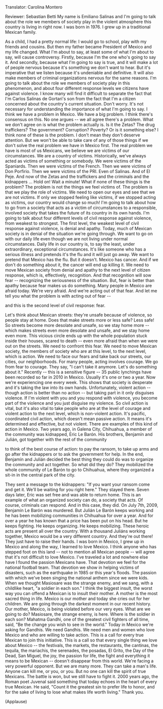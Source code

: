 

Translator: Carolina Montero

Reviewer: Sebastian Betti
My name is Emiliano Salinas
and I&#39;m going to talk about the role
we members of society play
in the violent atmosphere
this country is living in right now.
I was born in 1976.
I grew up in a traditional Mexican family.

As a child, I had a pretty normal life:
I would go to school, play with my friends and cousins.
But then my father became President of Mexico
and my life changed.
What I&#39;m about to say,
at least some of what I&#39;m about to say,
will cause controversy.
Firstly, because I&#39;m the one who&#39;s going to say it.
And secondly, because what I&#39;m going to say is true,
and it will make a lot of people nervous
because it&#39;s something we don&#39;t want to hear.
But it&#39;s imperative that we listen
because it&#39;s undeniable and definitive.
It will also make members of
criminal organizations nervous
for the same reasons.
I&#39;m going to talk about the role
we members of society play
in this phenomenon,
and about four different response levels
we citizens have against violence.
I know many will find it difficult to separate the fact
that I&#39;m Carlos Salinas de Gortari&#39;s son
from the fact that I&#39;m a citizen
concerned about the country&#39;s current situation.
Don&#39;t worry.
It&#39;s not necessary for understanding
the importance of what I&#39;m going to say.
I think we have a problem in Mexico.
We have a big problem.
I think there&#39;s consensus on this.
No one argues --
we all agree there&#39;s a problem.
What we don&#39;t agree on
is what the problem actually is.
Is it the Zetas? The drug traffickers? The government?
Corruption? Poverty? Or is it something else?
I think none of these is the problem.
I don&#39;t mean they don&#39;t deserve attention.
But we won&#39;t be able to take care of any of those things
if we don&#39;t solve the real problem
we have in Mexico first.
The real problem we have is
most of us Mexicans, we believe we are victims
of our circumstances.
We are a country of victims.
Historically, we&#39;ve always acted as victims
of something or somebody.
We were victims of the Spaniards.
Then we were victims of the French.
Then we were victims of Don Porfirio.
Then we were victims of the PRI.
Even of Salinas.
And of El Peje.
And now of the Zetas and the traffickers and the criminals and the kidnappers ...
Hold on! Wait a minute!
What if none of these things is the problem?
The problem is not the things we feel victims of.
The problem is that we play the role of victims.
We need to open our eyes and see that we are not victims.
If only we stopped feeling like victims,
if we stopped acting as victims,
our country would change so much!
I&#39;m going to talk about how to go from a society
that acts as a victim of circumstances
to a responsible, involved society
that takes the future of its country in its own hands.
I&#39;m going to talk about four different levels
of civil response against violence,
from weakest
to strongest.
The first level, the weakest level of civil response against violence,
is denial and apathy.
Today, much of Mexican society is in denial
of the situation we&#39;re going through.
We want to go on with our daily life
even though we are not living under normal circumstances.
Daily life in our country is,
to say the least,
under extraordinary, exceptional circumstances.
It&#39;s like someone who has a serious illness
and pretends it&#39;s the flu
and it will just go away.
We want to pretend that Mexico has the flu.
But it doesn&#39;t.
Mexico has cancer.
And if we don&#39;t do something about it,
the cancer will end up killing it.
We need to move Mexican society
from denial and apathy
to the next level of citizen response,
which is, effectively, recognition.
And that recognition will sow fear --
recognizing the seriousness of the situation.
But, fear is better than apathy
because fear makes us do something.
Many people in Mexico
are afraid today.
We&#39;re very afraid.
And we&#39;re acting out of that fear.
And let me tell you what the problem is
with acting out of fear --

and this is the second level of civil response:
fear.

Let&#39;s think about Mexican streets:
they&#39;re unsafe because of violence,
so people stay at home.
Does that make streets more or less safe?
Less safe!
So streets become more desolate and unsafe,
so we stay home more --
which makes streets even more desolate and unsafe,
and we stay home even more.
This vicious circle ends up with the whole population
stuck inside their houses, scared to death --
even more afraid than when we were out on the streets.
We need to confront this fear.
We need to move Mexican society,
the members of society who are at this level,
to the next level, which is action.
We need to face our fears and take back our streets,
our cities, our neighborhoods.
For many people, acting involves courage.
We go from fear to courage.
They say, &quot;I can&#39;t take it anymore.
Let&#39;s do something about it.&quot;
Recently --
this is a sensitive figure --
35 public lynchings have been recorded
so far in 2010
in Mexico.
Usually it&#39;s one or two a year.
Now we&#39;re experiencing one every week.
This shows that society is desperate
and it&#39;s taking the law into its own hands.
Unfortunately, violent action --
though action is better than no action --
but taking part in it
only disguises violence.
If I&#39;m violent with you
and you respond with violence,
you become part of the violence
and you just disguise my violence.
So civil action
is vital,
but it&#39;s also vital to take people
who are at the level of courage
and violent action
to the next level,
which is non-violent action.
It&#39;s pacific, coordinated civil action,
which doesn&#39;t mean passive action.
It means it&#39;s determined and effective,
but not violent.
There are examples of this kind of action in Mexico.
Two years ago, in Galena City, Chihuahua,
a member of the community was kidnapped,
Eric Le Barón.
His brothers, Benjamín and Julián,
got together with the rest of the community

to think of the best course of action:
to pay the ransom,
to take up arms and go after the kidnappers
or to ask the government for help.
In the end, Benjamín and Julián decided
the best thing they could do
was to organize the community and act together.
So what did they do?
They mobilized the whole community of Le Barón
to go to Chihuahua,
where they organized a sit-in
in the central park of the city.

They sent a message to the kidnappers:
&quot;If you want your ransom come and get it.
We&#39;ll be waiting for you right here.&quot;
They stayed there.
Seven days later, Eric was set free
and was able to return home.
This is an example of what an organized society can do,
a society that acts.
Of course, criminals can respond.
And in this case, they did.
On July 7th, 2009,
Benjamín Le Barón was murdered.
But Julián Le Barón keeps working
and he has been mobilizing communities in Chihuahua
for over a year.
And for over a year he has known that a price has been put on his head.
But he keeps fighting.
He keeps organizing.
He keeps mobilizing.
These heroic acts are present all over the country.
With a thousand Juliáns working together,
Mexico would be a very different country.
And they&#39;re out there!
They just have to raise their hands.
I was born in Mexico, I grew up in Mexico
and along the way, I learned to love Mexico.
I think anyone who has stepped foot on this land --
not to mention all Mexican people --
will agree that it&#39;s not difficult
to love Mexico.
I&#39;ve traveled a lot
and nowhere else have I found the passion Mexicans have.
That devotion we feel
for the national football team.
That devotion we show
in helping victims of disasters,
such as the earthquake in 1985
or this year&#39;s floods.
The passion with which we&#39;ve been singing the national anthem
since we were kids.
When we thought Masiosare
was the strange enemy,
and we sang, with a childlike heart,
&quot;a soldier in each son.&quot;
I think the biggest insult,
the worst way you can offend a Mexican
is to insult their mother.
A mother is the most sacred thing in life.
Mexico is our mother and today she cries out for her children.
We are going through the darkest moment
in our recent history.
Our mother, Mexico, is being violated before our very eyes.
What are we going to do?
Masiosare, the strange enemy, is here.
Where is the soldier in each son?
Mahatma Gandhi,
one of the greatest civil fighters of all time, said,
&quot;Be the change you wish to see in the world.&quot;
Today in Mexico we&#39;re asking for Gandhis.
We need Gandhis.
We need men and women who love Mexico
and who are willing to take action.
This is a call for every true Mexican
to join this initiative.
This is a call
so that every single thing we love about Mexico --
the festivals, the markets,
the restaurants, the cantinas,
the tequila, the mariachis, the serenades,
the posadas, El Grito, the Day of the Dead,
San Miguel, the joy, the passion for life,
the fight and everything it means to be Mexican --
doesn&#39;t disappear from this world.
We&#39;re facing a very powerful opponent.
But we are many more.
They can take a man&#39;s life.
Anyone can kill me,
or you, or you.
But no one can kill
the spirit of true Mexicans.
The battle is won,
but we still have to fight it.
2000 years ago, the Roman poet Juvenal
said something that today echoes
in the heart of every true Mexican.
He said, &quot;Count it the greatest sin
to prefer life to honor,
and for the sake of living
to lose what makes life worth living.&quot;
Thank you.

(Applause)

